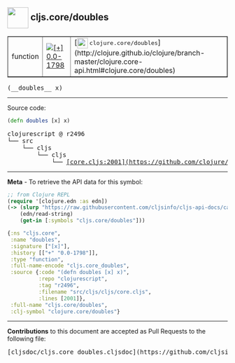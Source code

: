 ## <img width="48px" valign="middle" src="http://i.imgur.com/Hi20huC.png"> cljs.core/doubles

 <table border="1">
<tr>

<td>function</td>
<td><a href="https://github.com/cljsinfo/cljs-api-docs/tree/0.0-1798"><img valign="middle" alt="[+] 0.0-1798" src="https://img.shields.io/badge/+-0.0--1798-lightgrey.svg"></a> </td>
<td>
[<img height="24px" valign="middle" src="http://i.imgur.com/1GjPKvB.png"> <samp>clojure.core/doubles</samp>](http://clojure.github.io/clojure/branch-master/clojure.core-api.html#clojure.core/doubles)
</td>
</tr>
</table>

 <samp>
(__doubles__ x)<br>
</samp>

---





Source code:

```clj
(defn doubles [x] x)
```

 <pre>
clojurescript @ r2496
└── src
    └── cljs
        └── cljs
            └── <ins>[core.cljs:2001](https://github.com/clojure/clojurescript/blob/r2496/src/cljs/cljs/core.cljs#L2001)</ins>
</pre>


---

__Meta__ - To retrieve the API data for this symbol:

```clj
;; from Clojure REPL
(require '[clojure.edn :as edn])
(-> (slurp "https://raw.githubusercontent.com/cljsinfo/cljs-api-docs/catalog/cljs-api.edn")
    (edn/read-string)
    (get-in [:symbols "cljs.core/doubles"]))
```

```clj
{:ns "cljs.core",
 :name "doubles",
 :signature ["[x]"],
 :history [["+" "0.0-1798"]],
 :type "function",
 :full-name-encode "cljs.core_doubles",
 :source {:code "(defn doubles [x] x)",
          :repo "clojurescript",
          :tag "r2496",
          :filename "src/cljs/cljs/core.cljs",
          :lines [2001]},
 :full-name "cljs.core/doubles",
 :clj-symbol "clojure.core/doubles"}

```

---

__Contributions__ to this document are accepted as Pull Requests to the following file:

 <pre>
[cljsdoc/cljs.core_doubles.cljsdoc](https://github.com/cljsinfo/cljs-api-docs/blob/master/cljsdoc/cljs.core_doubles.cljsdoc)
</pre>

